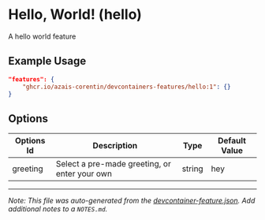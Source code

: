 
# Hello, World! (hello)

A hello world feature

## Example Usage

```json
"features": {
    "ghcr.io/azais-corentin/devcontainers-features/hello:1": {}
}
```

## Options

| Options Id | Description | Type | Default Value |
|-----|-----|-----|-----|
| greeting | Select a pre-made greeting, or enter your own | string | hey |



---

_Note: This file was auto-generated from the [devcontainer-feature.json](https://github.com/azais-corentin/devcontainers-features/blob/main/src/hello/devcontainer-feature.json).  Add additional notes to a `NOTES.md`._
